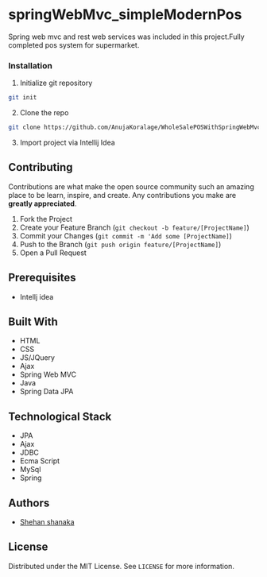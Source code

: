 # springWebMvc_simpleModernPos

Spring web mvc and rest web services was included in this project.Fully completed  pos system for supermarket.

### Installation

1. Initialize git repository
```sh
git init
```
2. Clone the repo
```sh
git clone https://github.com/AnujaKoralage/WholeSalePOSWithSpringWebMvc.git
```
3. Import project via Intellij Idea

## Contributing

Contributions are what make the open source community such an amazing place to be learn, inspire, and create. Any contributions you make are **greatly appreciated**.

1. Fork the Project
2. Create your Feature Branch (`git checkout -b feature/[ProjectName]`)
3. Commit your Changes (`git commit -m 'Add some [ProjectName]`)
4. Push to the Branch (`git push origin feature/[ProjectName]`)
5. Open a Pull Request

## Prerequisites

+ Intellj idea

## Built With

+ HTML
+ CSS
+ JS/JQuery
+ Ajax
+ Spring Web MVC
+ Java
+ Spring Data JPA

## Technological Stack

- JPA
- Ajax
- JDBC
- Ecma Script
- MySql
- Spring

## Authors

- [Shehan shanaka](https://github.com/shehancshanaka)

## License

Distributed under the MIT License. See `LICENSE` for more information.
